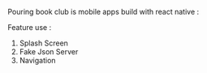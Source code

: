 Pouring book club is mobile apps build with react native :

Feature use :

1. Splash Screen
2. Fake Json Server
3. Navigation
